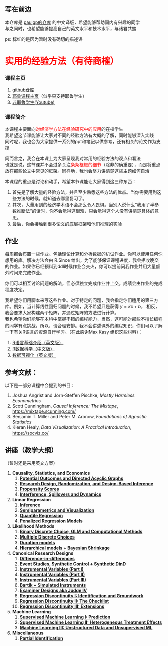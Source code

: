 ## 写在前边
本仓库是 <a href="https://github.com/paulgp/applied-methods-phd">paulgp的仓库</a>
 的中文译版，希望能够帮助国内有兴趣的同学<br>
与之同时，也希望能够提高自己的英文水平和技术水平，与诸君共勉

ps: 标红的是因为暂时没有确切的描述语

# <font color =red>实用的经验方法（有待商榷）</font>
### 课程主页
1. [github仓库](https://github.com/paulgp/applied-methods-phd)
2. [耶鲁课程主页](https://yale.instructure.com/courses/64286)（似乎只支持耶鲁学生）
3. [非耶鲁学生(Youtube)](https://www.youtube.com/playlist?list=PLWWcL1M3lLlojLTSVf2gGYQ_9TlPyPbiJ)

### 课程简介
本课程主要面向<font color=red>对经济学方法在经验研究中的应用</font>的在校学生<br>
我希望这节课能够让大家对不同的经验方法有大概的了解，同时能够深入实践<br>
同时呢，我也会为大家提供一系列的ppt和笔记以供参考，还有相关的论文作为支撑

简而言之，我会在本课上为大家呈现我对常用的经验方法的观点和看法<br>
也就是说，这节课并不会过多关注<font color =red>条条框框的细节</font>（除非的确重要），而是将重点放在那些论文中常见的框架。同样地，我也会尽力讲清楚这些主题如何自洽

本课程的重点是讨论和动手，希望本节课能让大家得到这三种东西：
1. 首先是了解大量的经验方法，并且至少熟悉这些方法的优点。当你需要用到这些方法的时候，就知道去哪里复习了。
2. 其次，大量用到的经济学术语不会那么令人畏惧。当别人说什么”我用了半参数推断法“的话时，你不会觉得这很难，只会觉得这个人没有讲清楚具体的意思。
3. 最后，你会接触到很多论文的底层框架和他们推理的实验
   
## 作业
每周都会布置一些作业。包括理论计算和分析数据的机试作业。你可以使用任何你想用的库。解决方法会由 R.Since 给出，为了能够保证课程进度，我会拒收晚交的作业。如果你已经预料到ddl时候作业会交火，你可以提前问我作业并用大量额外时间来完成作业。

你们可以相互讨论问题的解法，但必须独立完成作业并上交。成绩会由作业的完成程度决定。

我希望你们用脚本来写这些作业。对于特定的问题，我会指定你们适用的第三方库。例如，当计算线性回归问题的时候，我不希望只是获得 
$y = kx + b$，
相反，我会要求大家构建两个矩阵，并通过矩阵的方法进行计算。
<br>
我也希望你们能够在本科中掌握不错的编程能力，当然，这可能对那些不擅长编程的同学有点挑战，所以，请合理安排。我不会讲述课外的编程知识，你们可以了解一下有关R语言的资源自行学习。（在此感谢Max Kasy 组织这些材料）：
   1. [R语言基础介绍（英文版）](https://cran.r-project.org/doc/manuals/r-release/R-intro.pdf)
   2. [R数据科学（中文版）](https://www.ituring.com.cn/book/2113)
   3. [数据可视化（英文版）](https://socviz.co/)

## 参考文献：
以下是一部分课程中会提到的书目：
1. Joshua Angrist and Jörn-Steffen Pischke,  *Mostly Harmless Econometrics*
2. Scott Cunningham,  *Causal Inference: The Mixtape*,  https://mixtape.scunning.com/
3. Benjamin T. Miller and Peter M. Aronow, *Foundations of Agnostic Statistics*
4.  Kieran Healy, *Data Visualization: A Practical Introduction*, https://socviz.co/
   
## 讲座（教学大纲）
（暂时还是采用英文方案）
1. **Causality, Statistics, and Economics**
	1. [**Potential Outcomes and Directed Acyclic Graphs**](https://github.com/paulgp/applied-methods-phd/blob/main/lectures/01_po_dags.pdf)
	2. [**Research Design, Randomization, and Design-Based Inference**](https://github.com/paulgp/applied-methods-phd/blob/main/lectures/02_randomization.pdf)
    3. [**Propensity Scores**](https://github.com/paulgp/applied-methods-phd/blob/main/lectures/03_propensity_scores.pdf)
    4.  [**Interference, Spillovers and Dynamics**](https://github.com/paulgp/applied-methods-phd/blob/main/lectures/04_interference_dynamics.pdf)
2. **Linear Regression**
	1. [**Inference**](https://github.com/paulgp/applied-methods-phd/blob/main/lectures/05_regression_1.pdf)
	2. [**Semiparametrics and Visualization**](https://github.com/paulgp/applied-methods-phd/blob/main/lectures/06_regression_2.pdf)
    3. [**Quantile Regression**](https://github.com/paulgp/applied-methods-phd/blob/main/lectures/07_regression_3.pdf)
    4. [**Penalized Regression Models**](https://github.com/paulgp/applied-methods-phd/blob/main/lectures/08_regression_4.pdf)
3. **Likelihood Methods**
   1. [**Binary Discrete Choice, GLM and Computational Methods**](https://github.com/paulgp/applied-methods-phd/blob/main/lectures/09_discrete_choice_1.pdf)
   2. [**Multiple Discrete Choices**](https://github.com/paulgp/applied-methods-phd/blob/main/lectures/10_discrete_choice_2.pdf)
   3. [**Duration models**](https://github.com/paulgp/applied-methods-phd/blob/main/lectures/11_duration_models.pdf)
   4. [**Hierarchical models + Bayesian Shrinkage**](https://github.com/paulgp/applied-methods-phd/blob/main/lectures/12_hierarchical_bayes.pdf)
4. **Canonical Research Designs**
   1. [**Difference-in-differences**](https://github.com/paulgp/applied-methods-phd/blob/main/lectures/13_dind.pdf)
   2. [**Event Studies, Synthetic Control + Synthetic DinD**](https://github.com/paulgp/applied-methods-phd/blob/main/lectures/14_synthetic_dind.pdf)
   3. [**Instrumental Variables (Part I)**](https://github.com/paulgp/applied-methods-phd/blob/main/lectures/15_iv_partI.pdf)
   4. [**Instrumental Variables (Part II)**](https://github.com/paulgp/applied-methods-phd/blob/main/lectures/16_iv_partII.pdf)
   5. [**Instrumental Variables (Part III)**](https://github.com/paulgp/applied-methods-phd/blob/main/lectures/17_iv_partIII.pdf)
   6. [**Bartik + Simulated Instruments**](https://github.com/paulgp/applied-methods-phd/blob/main/lectures/18_bartik_sim_iv.pdf)
   7. [**Examiner Designs aka Judge IV**](https://github.com/paulgp/applied-methods-phd/blob/main/lectures/19_judge_iv.pdf)
   8. [**Regression Discontinuity I: Identification and Groundwork**](https://github.com/paulgp/applied-methods-phd/blob/main/lectures/20_regression_discontinuity_1.pdf)
   9. [**Regression Discontinuity II: The Checklist**](https://github.com/paulgp/applied-methods-phd/blob/main/lectures/21_regression_discontinuity_2.pdf)
   10. [**Regression Discontinuity III: Extensions**](https://github.com/paulgp/applied-methods-phd/blob/main/lectures/22_regression_discontinuity_3.pdf)
5. **Machine Learning**
   1. [**Supervised Machine Learning I: Prediction**](https://github.com/paulgp/applied-methods-phd/blob/main/lectures/23_machine_learning_1.pdf)
   2. [**Supervised Machine Learning II: Heterogeneous Treatment Effects**](https://github.com/paulgp/applied-methods-phd/blob/main/lectures/24_machine_learning_2.pdf)
   3. [**Machine Learning III: Unstructured Data and Unsupervised ML**](https://github.com/paulgp/applied-methods-phd/blob/main/lectures/25_machine_learning_3.pdf) 
6. **Miscellaneous**
   1. [**Partial Identification**](https://github.com/paulgp/applied-methods-phd/blob/main/lectures/26_partial_identification.pdf)

